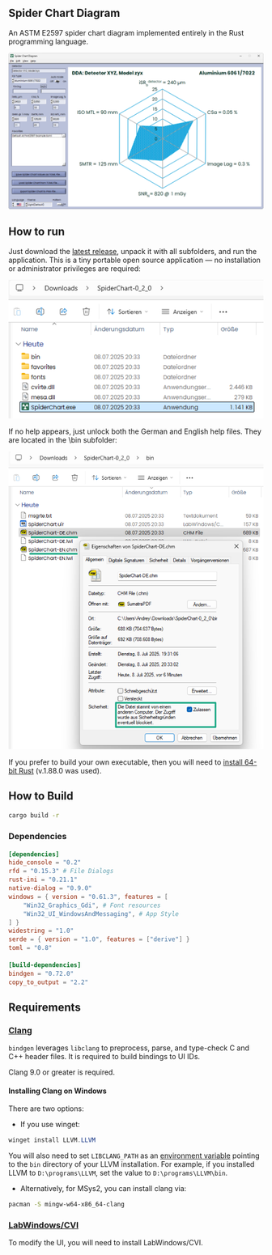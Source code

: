 ## Spider Chart Diagram

An ASTM E2597 spider chart diagram implemented entirely in the Rust programming language.

![](hlp/assets/Screenshot_2025-07-08_19.38.37.png)

## How to run

Just download the [latest release](https://github.com/AndrDm/SpiderChart/releases/download/v.0.2.0/SpiderChart-0_2_0.zip), unpack it with all subfolders, and run the application. This is a tiny portable open source application — no installation or administrator privileges are required:

![](hlp/assets/Screenshot_2025-07-08_20.38.24.png)

If no help appears, just unlock both the German and English help files. They are located in the \bin subfolder:

![](hlp/assets/Screenshot_2025-07-08_20.39.55.png)

If you prefer to build your own executable, then you will need to [install 64-bit Rust](https://www.rust-lang.org/tools/install) (v.1.88.0 was used).

## How to Build

```bash
cargo build -r
```

### Dependencies

```toml
[dependencies]
hide_console = "0.2"
rfd = "0.15.3" # File Dialogs
rust-ini = "0.21.1"
native-dialog = "0.9.0"
windows = { version = "0.61.3", features = [
    "Win32_Graphics_Gdi", # Font resources
    "Win32_UI_WindowsAndMessaging", # App Style
] }
widestring = "1.0"
serde = { version = "1.0", features = ["derive"] }
toml = "0.8"

[build-dependencies]
bindgen = "0.72.0"
copy_to_output = "2.2"
```

## Requirements

### [Clang](https://rust-lang.github.io/rust-bindgen/requirements.html#clang)

`bindgen` leverages `libclang` to preprocess, parse, and type-check C and C++ header files. It is required to build bindings to UI IDs.

Clang 9.0 or greater is required.

####  Installing Clang on Windows

There are two options:

- If you use winget:

```powershell
winget install LLVM.LLVM
```

You will also need to set `LIBCLANG_PATH` as an [environment variable](https://www.techjunkie.com/environment-variables-windows-10/) pointing to the `bin` directory of your LLVM installation. For example, if you installed LLVM to `D:\programs\LLVM`, set the value to `D:\programs\LLVM\bin`.

- Alternatively, for MSys2, you can install clang via:

```bash
pacman -S mingw-w64-x86_64-clang
```

### [LabWindows/CVI](https://www.ni.com/en/support/downloads/software-products/download.labwindows-cvi.html)

To modify the UI, you will need to install LabWindows/CVI.
